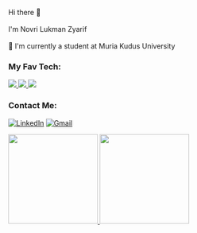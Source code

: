 
Hi there 👋<br><br>I'm Novri Lukman Zyarif <br><br>🌱 I'm currently a student at Muria Kudus University

### My Fav Tech:
<p align="left">
  <a href="https://www.cloudskillsboost.google/public_profiles/7098f8f7-bea2-49d4-9178-ff7dc0ab4cc1?locale=id">
<!--     <img src="https://skillicons.dev/icons?i=gcp" /> -->
     <img src="https://img.shields.io/badge/Google_Cloud-4285F4?style=for-the-badge&logo=google-cloud&logoColor=white" />
  </a>
    <a href="https://kotlinlang.org">
          <img src="https://img.shields.io/badge/Kotlin-0095D5?&style=for-the-badge&logo=kotlin&logoColor=white" />
<!--       <img src="https://skillicons.dev/icons?i=kotlin" /> -->
</a>
    <a href="https://kotlinlang.org">
      <img src="https://img.shields.io/badge/Android-3DDC84?style=for-the-badge&logo=android&logoColor=white" />
  </a>
</p>

### Contact Me: 
[![LinkedIn](https://img.shields.io/badge/linkedin-%230077B5.svg?style=for-the-badge&logo=linkedin&logoColor=white)](https://www.linkedin.com/in/novri-lukman-zyarif-b39b8b189/)
[![Gmail](https://img.shields.io/badge/Gmail-D14836?style=for-the-badge&logo=gmail&logoColor=white)](mailto:novrilukman15@gmail.com)

<p align="left">
<a href="https://github.com/mansao01">
  <img height="180em" src="https://github-readme-stats-eight-theta.vercel.app/api?username=mansao01&show_icons=true&theme=algolia&include_all_commits=true&count_private=true"/>
    <img height="180em" src="https://github-readme-stats-eight-theta.vercel.app/api/top-langs/?username=mansao01&layout=compact&langs_count=8&theme=algolia"/>
</a>
</p>
 
